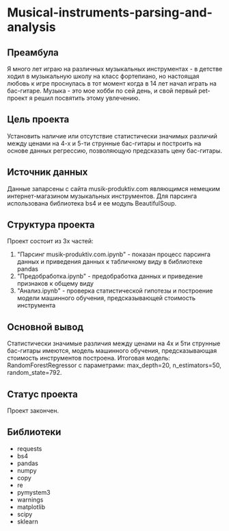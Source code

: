 # Musical-instruments-parsing-and-analysis

## Преамбула
Я много лет играю на различных музыкальных инструментах - в детстве ходил в музыкальную школу на класс фортепиано, но настоящая любовь к игре проснулась в тот момент когда в 14 лет начал играть на бас-гитаре. Музыка - это мое хобби по сей день, и свой первый pet-проект я решил посвятить этому увлечению.

## Цель проекта
Установить наличие или отсутствие статистически значимых различий между ценами на 4-х и 5-ти струнные бас-гитары и построить на основе данных регрессию, позволяющую предсказать цену бас-гитары.

## Источник данных
Данные запарсены с сайта musik-produktiv.com являющимся немецким интернет-магазином музыкальных инструментов. Для парсинга использована библиотека bs4 и ее модуль BeautifulSoup.

## Структура проекта
Проект состоит из 3х частей:
1) "Парсинг musik-produktiv.com.ipynb" - показан процесс парсинга данных и приведения данных к табличному виду в библиотеке pandas
2) "Предобработка.ipynb" - предобработка данных и приведение признаков к общему виду
3) "Анализ.ipynb" - проверка статистической гипотезы и построение модели машинного обучения, предсказывающей стоимость инструмента

## Основной вывод 
Cтатистически значимые различия между ценами на 4х и 5ти струнные бас-гитары имеются, модель машинного обучения, предсказывающая стоимость инструментов построена. Итоговая модель: RandomForestRegressor с параметрами: max_depth=20, n_estimators=50, random_state=792.

## Статус проекта
Проект закончен.

## Библиотеки
- requests
- bs4
- pandas
- numpy
- copy
- re
- pymystem3
- warnings
- matplotlib
- scipy
- sklearn
